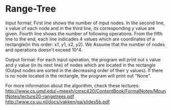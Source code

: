 # Range-Tree

Input format:
First line shows the number of input nodes.
In the second line, x value of each node and in the third line, its corresponding y value are given.
Fourth line shows the number of following operations.
From the fifth line to the end, each line indicades 4 values which are coordinates of a rectangle(in this order: x1, y1, x2, y2).
We Assume that the number of nodes and operations doesn't exceed 10^4.

Output format:
For each input operation, the program will print out x value and y value (in its next line) of nodes which are located in the rectangle (Output nodes are sorted in the decreasing order of their y values).
If there is no node located in the rectangle, the program will print out "None".

For more information about the algorithm, check these lectures:
http://www.cs.umd.edu/~meesh/cmsc420/ContentBook/FormalNotes/MountNotes/lecture20-rangetrees.pdf
http://www.cs.uu.nl/docs/vakken/ga/slides5b.pdf
